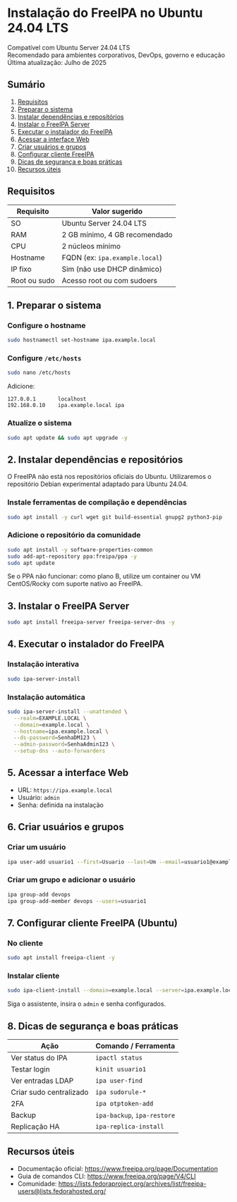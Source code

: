 # Instalação do FreeIPA no Ubuntu 24.04 LTS

Compatível com Ubuntu Server 24.04 LTS  
Recomendado para ambientes corporativos, DevOps, governo e educação  
Última atualização: Julho de 2025

## Sumário

1. [Requisitos](#requisitos)
2. [Preparar o sistema](#1-preparar-o-sistema)
3. [Instalar dependências e repositórios](#2-instalar-dependências-e-repositórios)
4. [Instalar o FreeIPA Server](#3-instalar-o-freeipa-server)
5. [Executar o instalador do FreeIPA](#4-executar-o-instalador-do-freeipa)
6. [Acessar a interface Web](#5-acessar-a-interface-web)
7. [Criar usuários e grupos](#6-criar-usuários-e-grupos)
8. [Configurar cliente FreeIPA](#7-configurar-cliente-freeipa)
9. [Dicas de segurança e boas práticas](#8-dicas-de-segurança-e-boas-práticas)
10. [Recursos úteis](#recursos-úteis)

## Requisitos

| Requisito       | Valor sugerido                     |
|-----------------|------------------------------------|
| SO              | Ubuntu Server 24.04 LTS            |
| RAM             | 2 GB mínimo, 4 GB recomendado      |
| CPU             | 2 núcleos mínimo                   |
| Hostname        | FQDN (ex: `ipa.example.local`)     |
| IP fixo         | Sim (não use DHCP dinâmico)        |
| Root ou sudo    | Acesso root ou com sudoers         |

## 1. Preparar o sistema

### Configure o hostname

```bash
sudo hostnamectl set-hostname ipa.example.local
```

### Configure `/etc/hosts`

```bash
sudo nano /etc/hosts
```

Adicione:

```
127.0.0.1       localhost
192.168.0.10    ipa.example.local ipa
```

### Atualize o sistema

```bash
sudo apt update && sudo apt upgrade -y
```

## 2. Instalar dependências e repositórios

O FreeIPA não está nos repositórios oficiais do Ubuntu. Utilizaremos o repositório Debian experimental adaptado para Ubuntu 24.04.

### Instale ferramentas de compilação e dependências

```bash
sudo apt install -y curl wget git build-essential gnupg2 python3-pip
```

### Adicione o repositório da comunidade

```bash
sudo apt install -y software-properties-common
sudo add-apt-repository ppa:freipa/ppa -y
sudo apt update
```

Se o PPA não funcionar: como plano B, utilize um container ou VM CentOS/Rocky com suporte nativo ao FreeIPA.

## 3. Instalar o FreeIPA Server

```bash
sudo apt install freeipa-server freeipa-server-dns -y
```

## 4. Executar o instalador do FreeIPA

### Instalação interativa

```bash
sudo ipa-server-install
```

### Instalação automática

```bash
sudo ipa-server-install --unattended \
  --realm=EXAMPLE.LOCAL \
  --domain=example.local \
  --hostname=ipa.example.local \
  --ds-password=SenhaDM123 \
  --admin-password=SenhaAdmin123 \
  --setup-dns --auto-forwarders
```

## 5. Acessar a interface Web

- URL: `https://ipa.example.local`
- Usuário: `admin`
- Senha: definida na instalação

## 6. Criar usuários e grupos

### Criar um usuário

```bash
ipa user-add usuario1 --first=Usuario --last=Um --email=usuario1@example.local --password
```

### Criar um grupo e adicionar o usuário

```bash
ipa group-add devops
ipa group-add-member devops --users=usuario1
```

## 7. Configurar cliente FreeIPA (Ubuntu)

### No cliente

```bash
sudo apt install freeipa-client -y
```

### Instalar cliente

```bash
sudo ipa-client-install --domain=example.local --server=ipa.example.local --realm=EXAMPLE.LOCAL
```

Siga o assistente, insira o `admin` e senha configurados.

## 8. Dicas de segurança e boas práticas

| Ação                     | Comando / Ferramenta         |
|--------------------------|------------------------------|
| Ver status do IPA        | `ipactl status`              |
| Testar login             | `kinit usuario1`             |
| Ver entradas LDAP        | `ipa user-find`              |
| Criar sudo centralizado  | `ipa sudorule-*`             |
| 2FA                      | `ipa otptoken-add`           |
| Backup                   | `ipa-backup`, `ipa-restore`  |
| Replicação HA            | `ipa-replica-install`        |

## Recursos úteis

- Documentação oficial: https://www.freeipa.org/page/Documentation
- Guia de comandos CLI: https://www.freeipa.org/page/V4/CLI
- Comunidade: https://lists.fedoraproject.org/archives/list/freeipa-users@lists.fedorahosted.org/
